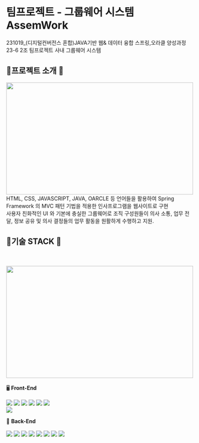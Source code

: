 # 팀프로젝트 - 그룹웨어 시스템 AssemWork
231019_(디지털컨버전스 혼합)JAVA기반 웹& 데이터 융합 스프링,오라클 양성과정 23-6 
2조 팀프로젝트 사내 그룹웨어 시스템
<br>

 ## 📢프로젝트 소개 📢
 
<img src="https://github.com/YoonHanmin/GroupWareTeamProject/assets/145332449/ee50ac5c-2cea-49bc-8cbe-b7e246a56c60" style="width:500px; height:300px;">
 
 <br>
HTML, CSS, JAVASCRIPT, JAVA, OARCLE 등 언어들을 활용하여 Spring Framework 의 MVC 패턴 기법을 적용한 인사프로그램을 웹사이트로 구현 <br>
사용자 친화적인 UI 와 기본에 충실한 그룹웨어로 조직 구성원들이 의사 소통, 업무 전달, 정보 공유 및 의사 결정들의 업무 활동을 원활하게 수행하고 지원.
<br>

## 🧾기술 STACK 🧾
<br><br>
<img src="https://github.com/YoonHanmin/GroupWareTeamProject/assets/145332449/8a87ad7b-f4cd-479d-b5a6-8b0def722143" style="width:500px; height:300px;">
<br><br>
🖥️ <b>Front-End</b> <br><br>
<img src="https://img.shields.io/badge/HTML5-00599C?style=flat&logo=HTML5&logoColor=white"/>
<img src="https://img.shields.io/badge/CSS3-1572B6?style=flat&logo=CSS3&logoColor=white"/>
<img src="https://img.shields.io/badge/JavaScript-F7DF1E?style=flat&logo=javascript&logoColor=white"/>
<img src="https://img.shields.io/badge/jQuery-0769AD?style=flat&logo=jQuery&logoColor=white"/>
<img src="https://img.shields.io/badge/AJAX -EE4353?style=flat&logo=AJAX&logoColor=white"/>
<img src="https://img.shields.io/badge/VSCode-007ACC?style=flat&logo=visualstudiocode&logoColor=white"/>	
<img src="https://img.shields.io/badge/BootStrap5-7952B3?style=flat&logo=bootstrap&logoColor=white"/>	


📡 <b>Back-End</b> <br><br>
<img src="https://img.shields.io/badge/Java1.8-3766AB?style=flat&logo=Java&logoColor=white"/>
<img src="https://img.shields.io/badge/Spring-6DB33F?style=flat&logo=Spring&logoColor=white"/>
<img src="https://img.shields.io/badge/Oracle-F80000?style=flat&logo=Oracle&logoColor=white"/>
<img src="https://img.shields.io/badge/JSP-333366?style=flat&logo=Java&logoColor=white"/>
<img src="https://img.shields.io/badge/Mybatis-000000?style=flat&logo=Mybatis&logoColor=white"/>
<img src="https://img.shields.io/badge/Tomcat-F8DC75?style=flat&logo=apachetomcat&logoColor=black"/>
<img src="https://img.shields.io/badge/GitHub-181717?style=flat&logo=GitHub&logoColor=white"/>
<img src="https://img.shields.io/badge/Maven-C71A36?style=flat&logo=apachemaven&logoColor=white"/>

